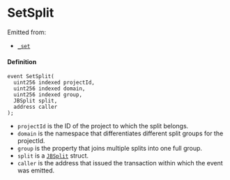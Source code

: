 # SetSplit

Emitted from:

* [`_set`](/docs/dev/v2/contracts/jbsplitsstore/write/-_set.md)

#### Definition

```
event SetSplit(
  uint256 indexed projectId,
  uint256 indexed domain,
  uint256 indexed group,
  JBSplit split,
  address caller
);
```

* `projectId` is the ID of the project to which the split belongs.
* `domain` is the namespace that differentiates different split groups for the projectId.
* `group` is the property that joins multiple splits into one full group.
* `split` is a [`JBSplit`](/docs/dev/v2/data-structures/jbsplit.md) struct.
* `caller` is the address that issued the transaction within which the event was emitted.
